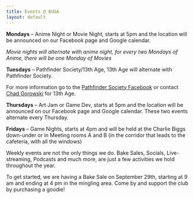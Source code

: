 ```yaml
---
title: Events @ BUGA
layout: default
---
```


**Mondays** – Anime Night or Movie Night, starts at 5pm and the location will be announced on our Facebook page and Google calendar. 

*Movie nights will alternate with anime night, for every two Mondays of Anime, there will be one Monday of Movies*

**Tuesdays** – Pathfinder Society/13th Age, 13th Age will alternate with Pathfinder Society. 

For more information go to the [Pathfinder Society Facebook](https://www.facebook.com/groups/28750893996/) or contact [Chad Gorowski](gorowski_chad@hotmail.com) for 13th Age.

**Thursdays** – Art Jam or Game Dev, starts at 5pm and the location will be announced on our Facebook page and Google calendar. These two events alternate every Thursday.

**Fridays** – Game Nights, starts at 4pm and will be held at the Charlie Biggs down-under or in Meeting rooms A and B (in the corridor that leads to the cafeteria, with all the windows)

Weekly events are not the only things we do. Bake Sales, Socials, Live-streaming, Podcasts and much more, are just a few activities we hold throughout the year.

To get started, we are having a Bake Sale on September 29th, starting at 9 am and ending at 4 pm in the mingling area. Come by and support the club by purchasing a goodie!
